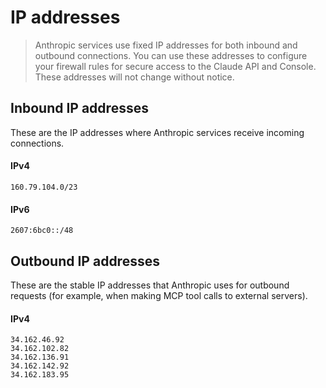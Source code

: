 # IP addresses

> Anthropic services use fixed IP addresses for both inbound and outbound connections. You can use these addresses to configure your firewall rules for secure access to the Claude API and Console. These addresses will not change without notice.

## Inbound IP addresses

These are the IP addresses where Anthropic services receive incoming connections.

#### IPv4

`160.79.104.0/23`

#### IPv6

`2607:6bc0::/48`

## Outbound IP addresses

These are the stable IP addresses that Anthropic uses for outbound requests (for example, when making MCP tool calls to external servers).

#### IPv4

```
34.162.46.92
34.162.102.82
34.162.136.91
34.162.142.92
34.162.183.95
```
